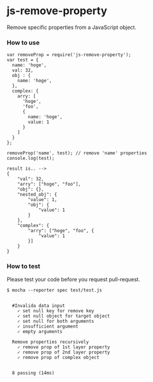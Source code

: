 # js-remove-property
Remove specific properties from a JavaScript object.

### How to use

```
var removeProp = require('js-remove-property');
var test = {
  name: 'hoge',
  val: 32,
  obj : {
    name: 'hoge',
  },
  complex: {
    arry: [
      'hoge',
      'foo',
      {
        name: 'hoge',
        value: 1
      }
    ]
  }
};

removeProp('name', test); // remove 'name' properties
console.log(test);

result is.. -->
{
	"val": 32,
	"arry": ["hoge", "foo"],
	"obj": {},
	"nested_obj": {
		"value": 1,
		"obj": {
			"value": 1
		}
	},
	"complex": {
		"arry": ["hoge", "foo", {
			"value": 1
		}]
	}
}
```

### How to test

Please test your code before you request pull-request. 

```
$ mocha --reporter spec test/test.js


  #Invalida data input
    ✓ set null key for remove key
    ✓ set null object for target object
    ✓ set null for both arguments
    ✓ insufficient argument
    ✓ empty arguments

  Remove properties recursively
    ✓ remove prop of 1st layer property
    ✓ remove prop of 2nd layer property
    ✓ remove prop of complex object


  8 passing (14ms)

```
